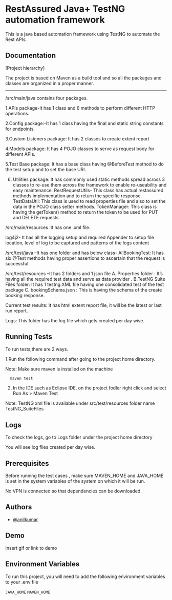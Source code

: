 
# RestAssured Java+ TestNG automation framework

This is a java based automation framework using TestNG to automate the Rest APIs. 

## Documentation

[Project hierarchy]

The project is based on Maven as a build tool and so all the packages and classes are organized in a proper manner.
  

 
---------------------------------

/src/main/java contains four packages.

  1.APIs package-It has 1 class and 6 methods to perform different HTTP operations.

  2.Config package:-It has 1 class having the final and static string constants for endpoints.

  3.Custom Listeners package: It has 2 classes to create extent report
  
  4.Models package: It has 4 POJO classes to serve as request body for different APIs.
  
  5.Test Base package: It has a base class having @BeforeTest method to do the test setup and to set the base URI.

6. Utilities package: It has commonly used static methods spread across 3 classes to re-use them across the framework to enable re-useability and easy maintenance.
RestRequestUtils- This class has actual restassured methods implementation and to return the specific response.
TestDataUtil: This class is used to read properties file and also to set the data in the POJO class setter methods.
TokenManager: This class is having the getToken() method to return the token to be used for PUT and DELETE requests.

/src/main/resources :It has one .xml file.

log4j2- It has all the logging setup and required Appender to setup file location, level of log to be captured and patterns of the logs content

/src/test/java –It has one folder and has below class-
AllBookingTest: It has six  @Test methods having proper assertions to ascertain that the request is successful

/src/test/resources –It has 2 folders and 1 json file
A. Properties folder : It’s having all the required test data and serve as data provider . 
B.TestNG Suite Files folder: It has 1 testng.XML file having one consolidated test of the test package 
C. bookingSchema.json : This is having the schema of the create booking response. 

Current test results: It has html extent report file, it will be the latest or last run report.

Logs: This folder has the log file which gets created per day wise.
## Running Tests

To run tests,there are 2 ways.

1.Run the following command after going to the project home directory.

Note: Make sure maven is installed on the machine

```bash
  maven test
```


2. In the IDE such as Eclipse IDE, on the project fodler right click and select Run As > Maven Test

Note: TestNG xml file is available under src/test/resources folder name TestNG_SuiteFiles


## Logs

To check the logs, go to Logs folder under the project home directory

You will see log files created per day wise.

## Prerequisites

Before running the test cases , make sure   MAVEN_HOME and JAVA_HOME is set in the system variables of the system on which it will be run.
 
 No VPN is connected so that dependencies can be downloaded.
## Authors

- [@anilkumar](https://www.linkedin.com/in/anilkumarqa/)


## Demo

Insert gif or link to demo


## Environment Variables

To run this project, you will need to add the following environment variables to your .env file

`JAVA_HOME`
`MAVEN_HOME`



